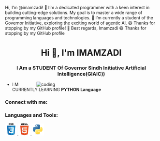  Hi, I’m @imamzadi!
👀 I’m a dedicated programmer with a keen interest in building cutting-edge solutions. My goal is to master a wide range of programming languages and technologies.
💞️ I’m currently a student of the Governor Initiative, exploring the exciting world of agentic AI.
😄 Thanks for stopping by my GitHub profile!
🙌 Best regards, Imamzadi
😄 Thanks for stopping by my GitHub profile

<h1 align="center">Hi 👋, I'm IMAMZADI</h1>
<h3 align="center">I Am a STUDENT Of Governor Sindh Initiative Artificial Intelligence(GIAIC))</h3>
<img align="right" alt="coding" width="400" src="https://thumbs.dreamstime.com/b/young-girl-coding-laptop-ai-robot-assistant-futuristic-technology-innovation-illustration-working-code-android-future-331003786.jpg">

- I M CURRENTLY LEARNING **PYTHON Language**

<h3 align="left">Connect with me:</h3>
<p align="left">
</p>

<h3 align="left">Languages and Tools:</h3>
<p align="left"> <a href="https://www.w3schools.com/css/" target="_blank" rel="noreferrer"> <img src="https://raw.githubusercontent.com/devicons/devicon/master/icons/css3/css3-original-wordmark.svg" alt="css3" width="40" height="40"/> </a> <a href="https://www.w3.org/html/" target="_blank" rel="noreferrer"> <img src="https://raw.githubusercontent.com/devicons/devicon/master/icons/html5/html5-original-wordmark.svg" alt="html5" width="40" height="40"/> </a> <a href="https://www.python.org" target="_blank" rel="noreferrer"> <img src="https://raw.githubusercontent.com/devicons/devicon/master/icons/python/python-original.svg" alt="python" width="40" height="40"/> </a> </p>

<!--
**imamzadi/IMAMZADI** is a ✨ _special_ ✨ repository because its `README.md` (this file) appears on your GitHub profile.

Here are some ideas to get you started:

- 🔭 I’m currently working on ...
- 🌱 I’m currently learning ...
- 👯 I’m looking to collaborate on ...
- 🤔 I’m looking for help with ...
- 💬 Ask me about ...
- 📫 How to reach me: ...
- 😄 Pronouns: ...
- ⚡ Fun fact: ...
-->
